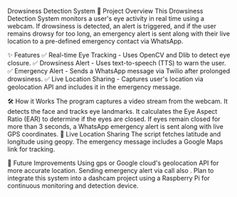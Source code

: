 Drowsiness Detection System
📌 Project Overview
This Drowsiness Detection System monitors a user's eye activity in real time using a webcam. If drowsiness is detected, an alert is triggered, and if the user remains drowsy for too long, an emergency alert is sent along with their live location to a pre-defined emergency contact via WhatsApp.

✨ Features
✅ Real-time Eye Tracking - Uses OpenCV and Dlib to detect eye closure.
✅ Drowsiness Alert - Uses text-to-speech (TTS) to warn the user.
✅ Emergency Alert - Sends a WhatsApp message via Twilio after prolonged drowsiness.
✅ Live Location Sharing - Captures user's location via geolocation API and includes it in the emergency message.

🛠 How it Works
The program captures a video stream from the webcam.
It detects the face and tracks eye landmarks.
It calculates the Eye Aspect Ratio (EAR) to determine if the eyes are closed.
If eyes remain closed for more than 3 seconds, a WhatsApp emergency alert is sent along with live GPS coordinates.
📍 Live Location Sharing
The script fetches latitude and longitude using geopy.
The emergency message includes a Google Maps link for tracking.

📢 Future Improvements
Using gps or Google cloud's geolocation API for more accurate location.
Sending emergency alert via call also .
Plan to integrate this system into a dashcam project using a Raspberry Pi for continuous monitoring and detection device.

